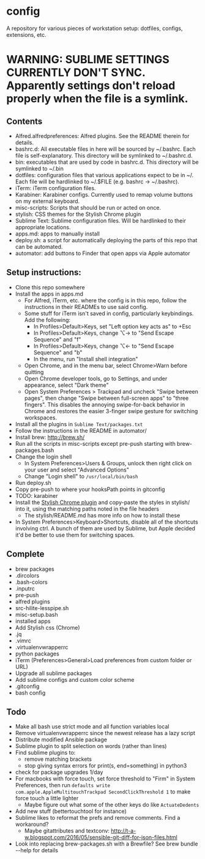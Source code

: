 # config
A repository for various pieces of workstation setup: dotfiles, configs, extensions, etc.

# WARNING: SUBLIME SETTINGS CURRENTLY DON'T SYNC. Apparently settings don't reload properly when the file is a symlink.

## Contents
* Alfred.alfredpreferences: Alfred plugins. See the README therein for details.
* bashrc.d: All executable files in here will be sourced by ~/.bashrc. Each file is
  self-explanatory. This directory will be symlinked to ~/.bashrc.d.
* bin: executables that are used by code in bashrc.d. This directory will be
  symlinked to ~/.bin
* dotfiles: configuration files that various applications expect to be in ~/. Each
  file will be hardlinked to ~/.$FILE (e.g. bashrc -> ~/.bashrc).
* iTerm: iTerm configuration files.
* Karabiner: Karabiner configs. Currently used to remap volume buttons on my external keyboard.
* misc-scripts: Scripts that should be run or acted on once.
* stylish: CSS themes for the Stylish Chrome plugin
* Sublime Text: Sublime configuration files. Will be hardlinked to their appropriate locations.
* apps.md: apps to manually install
* deploy.sh: a script for automatically deploying the parts of this repo that can be automated.
* automator: add buttons to Finder that open apps via Apple automator

## Setup instructions:
* Clone this repo somewhere
* Install the apps in apps.md
  * For Alfred, iTerm, etc. where the config is in this repo, follow the instructions in their READMEs to use said config.
  * Some stuff for iTerm isn't saved in config, particularly keybindings. Add the following:
    * In Profiles>Default>Keys, set "Left option key acts as" to +Esc
    * In Profiles>Default>Keys, change ⌥→ to "Send Escape Sequence" and "f"
    * In Profiles>Default>Keys, change ⌥← to "Send Escape Sequence" and "b"
    * In the menu, run "Install shell integration"
  * Open Chrome, and in the menu bar, select Chrome>Warn before quitting
  * Open Chrome developer tools, go to Settings, and under appearance, select "Dark theme"
  * Open System Preferences > Trackpad and uncheck "Swipe between pages", then change
    "Swipe between full-screen apps" to "three fingers". This disables the annoying
    swipe-for-back behavior in Chrome and restores the easier 3-finger swipe gesture
    for switching workspaces.
* Install all the plugins in `Sublime Text/packages.txt`
* Follow the instructions in the README in automator/
* Install brew: <http://brew.sh/>
* Run all the scripts in misc-scripts except pre-push starting with brew-packages.bash
* Change the login shell
  * In System Preferences>Users & Groups, unlock then right click on your user and select "Advanced Options"
  * Change "Login shell" to `/usr/local/bin/bash`
* Run deploy.sh
* Copy pre-push to where your hooksPath points in gitconfig
* TODO: karabiner
* Install the 
  [Stylish Chrome plugin](https://chrome.google.com/webstore/detail/stylish/fjnbnpbmkenffdnngjfgmeleoegfcffe?hl=en)
  and copy-paste the styles in stylish/ into it, using the matching paths noted in
  the file headers
  * The stylish/README.md has more info on how to install these
* In System Preferences>Keyboard>Shortcuts, disable all of the shortcuts involving ctrl. A bunch of them are used by Sublime, but Apple decided it'd be better to use them for switching spaces.

## Complete
* brew packages
* .dircolors
* .bash-colors
* .inputrc
* pre-push
* alfred plugins
* src-hilite-lesspipe.sh
* misc-setup.bash
* installed apps
* Add Stylish css (Chrome)
* .jq
* .vimrc
* .virtualenvwrapperrc
* python packages
* iTerm (Preferences>General>Load preferences from custom folder or URL)
* Upgrade all sublime packages
* Add sublime configs and custom color scheme
* .gitconfig
* bash config

## Todo
* Make all bash use strict mode and all function variables local
* Remove virtualenvwrapperrc since the newest release has a lazy script
* Distribute modified Ansible package
* Sublime plugin to split selection on words (rather than lines)
* Find sublime plugins to:
  * remove matching brackets
  * stop giving syntax errors for print(s, end=something) in python3
* check for package upgrades 1/day
* For macbooks with force touch, set force threshold to "Firm" in System Preferences, then run `defaults write com.apple.AppleMultitouchTrackpad SecondClickThreshold 1` to make force touch a little lighter
  * Maybe figure out what some of the other keys do like `ActuateDedents`
* Add new stuff (bettertouchtool for instance)
* Sublime likes to reformat the prefs and remove comments. Find a workaround?
  * Maybe gitattributes and textconv: http://t-a-w.blogspot.com/2016/05/sensible-git-diff-for-json-files.html
* Look into replacing brew-packages.sh with a Brewfile? See brew bundle --help for details
